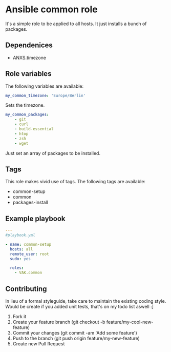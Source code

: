 # Ansible common role

It's a simple role to be applied to all hosts. It just installs a bunch of packages.

## Dependenices

- ANXS.timezone

## Role variables

The following variables are available:

```yaml
my_common_timezone: 'Europe/Berlin'
```
Sets the timezone.

```yaml
my_common_packages:
    - git
    - curl
    - build-essential
    - htop
    - zsh
    - wget
```
Just set an array of packages to be installed.

## Tags

This role makes vivid use of tags.
The following tags are available:

  - common-setup
  - common
  - packages-install

## Example playbook


```yaml
---
#playbook.yml

- name: common-setup
  hosts: all
  remote_user: root
  sudo: yes

  roles:
    - VAK.common

```

## Contributing

In lieu of a formal styleguide, take care to maintain the existing coding style. Would be create if you added unit tests, that's on my todo list aswell :]

1. Fork it
2. Create your feature branch (git checkout -b feature/my-cool-new-feature)
3. Commit your changes (git commit -am 'Add some feature')
4. Push to the branch (git push origin feature/my-new-feature)
5. Create new Pull Request


